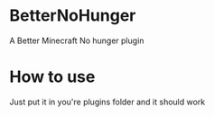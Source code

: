 # BetterNoHunger
A Better Minecraft No hunger plugin

# How to use
Just put it in you're plugins folder and it should work
